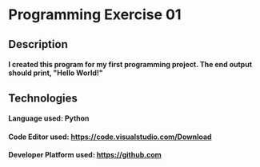 # Programming Exercise 01

## Description
#### I created this program for my first programming project. The end output should print, "Hello World!"

## Technologies
#### Language used: Python 
#### Code Editor used: https://code.visualstudio.com/Download 
#### Developer Platform used: https://github.com 
